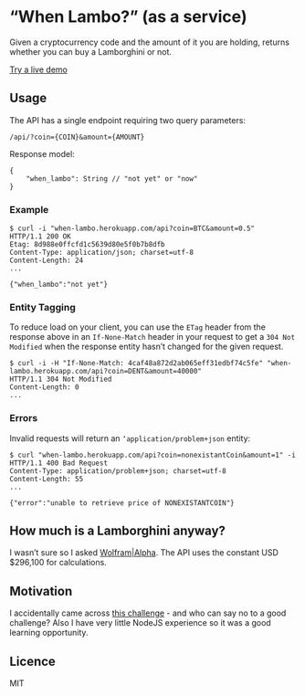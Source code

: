 # “When Lambo?” (as a service)
Given a cryptocurrency code and the amount of it you are holding, returns whether you can buy a Lamborghini or not.

[Try a live demo](http://when-lambo.herokuapp.com/api)

## Usage
The API has a single endpoint requiring two query parameters:
```
/api/?coin={COIN}&amount={AMOUNT}
```

Response model:
```
{
    "when_lambo": String // "not yet" or "now"
}
```

### Example

```
$ curl -i "when-lambo.herokuapp.com/api?coin=BTC&amount=0.5"
HTTP/1.1 200 OK
Etag: 8d988e0ffcfd1c5639d80e5f0b7b8dfb
Content-Type: application/json; charset=utf-8
Content-Length: 24
...

{"when_lambo":"not yet"}
```

### Entity Tagging

To reduce load on your client, you can use the `ETag` header from the response above  in an `If-None-Match` header in your request to get a `304 Not Modified` when the response entity hasn’t changed for the given request.

```
$ curl -i -H "If-None-Match: 4caf48a872d2ab065eff31edbf74c5fe" "when-lambo.herokuapp.com/api?coin=DENT&amount=40000"
HTTP/1.1 304 Not Modified
Content-Length: 0
...
```

### Errors

Invalid requests will return an `‘application/problem+json` entity:
```
$ curl "when-lambo.herokuapp.com/api?coin=nonexistantCoin&amount=1" -i
HTTP/1.1 400 Bad Request
Content-Type: application/problem+json; charset=utf-8
Content-Length: 55
...

{"error":"unable to retrieve price of NONEXISTANTCOIN"}
```

## How much is a Lamborghini anyway?
I wasn’t sure so I asked [Wolfram|Alpha](http://www.wolframalpha.com/input/?i=lamborghini+cost+2018&assumption=%7B%22C%22,+%22lamborghini%22%7D+-%3E+%7B%22AutomobileManufacturer%22%7D&assumption=%7B%22DPClash%22,+%22AutomobileManufacturerP%22,+%22cost%22%7D+-%3E+%7B%22MSRPPrice%22%7D). The API uses the constant USD $296,100 for calculations.

## Motivation 
I accidentally came across [this challenge](https://hackclub.com/workshops/challenge_ridiculous_api/) - and who can say no to a good challenge? Also I have very little NodeJS experience so it was a good learning opportunity.

## Licence
MIT

